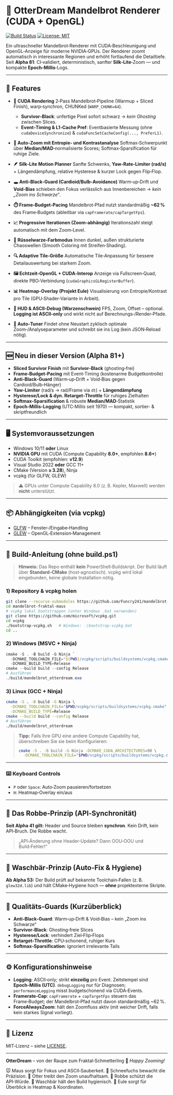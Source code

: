 <!-- Datei: README.md -->

<!-- 🐭 Maus-Kommentar: README für Alpha 81 – CI-validiert, Silk‑Lite Zoom integriert, Auto‑Tuner statt JSON‑Reload. Logs jetzt mit Epoch‑Millis, strikt einzeilig. Schneefuchs: „Nur was synchron ist, bleibt stabil.“ -->

# 🦦 OtterDream Mandelbrot Renderer (CUDA + OpenGL)

[![Build Status](https://github.com/Funcry241/mandelbrot-fraktal-maus/actions/workflows/ci.yml/badge.svg)](https://github.com/Funcry241/mandelbrot-fraktal-maus/actions/workflows/ci.yml)
[![License: MIT](https://img.shields.io/badge/License-MIT-yellow.svg)](LICENSE)

Ein ultraschneller Mandelbrot‑Renderer mit CUDA‑Beschleunigung und OpenGL‑Anzeige für moderne NVIDIA‑GPUs. Der Renderer zoomt automatisch in interessante Regionen und erhöht fortlaufend die Detailtiefe.
Seit **Alpha 81**: CI‑validiert, deterministisch, sanfter **Silk‑Lite**‑Zoom — und kompakte **Epoch‑Millis**‑Logs.

---

## 🧠 Features

* **🚀 CUDA Rendering**
  2‑Pass Mandelbrot‑Pipeline (Warmup + Sliced Finish), warp‑synchron, CHUNKed (`WARP_CHUNK=64`).

  * **Survivor‑Black**: unfertige Pixel sofort schwarz → *kein Ghosting* zwischen Slices.
  * **Event‑Timing & L1‑Cache Pref**: Eventbasierte Messung (ohne `cudaDeviceSynchronize`) & `cudaFuncSetCacheConfig(..., PreferL1)`.

* **🎯 Auto‑Zoom mit Entropie‑ und Kontrastanalyse**
  Softmax‑Schwerpunkt über **Median/MAD**‑normalisierte Scores; Softmax‑Sparsification für ruhige Ziele.

* **🪶 Silk‑Lite Motion Planner**
  Sanfte Schwenks, **Yaw‑Rate‑Limiter (rad/s)** + Längendämpfung, relative Hysterese & kurzer Lock gegen Flip‑Flop.

* **🕳️ Anti‑Black‑Guard (Cardioid/Bulb‑Avoidance)**
  Warm‑up‑Drift und **Void‑Bias** schieben den Fokus verlässlich aus Innenbereichen → *kein „Zoom ins Schwarze“*.

* **⏱️ Frame‑Budget‑Pacing**
  Mandelbrot‑Pfad nutzt standardmäßig **\~62 %** des Frame‑Budgets (ableitbar via `capFramerate/capTargetFps`).

* **📈 Progressive Iterationen (Zoom‑abhängig)**
  Iterationszahl steigt automatisch mit dem Zoom‑Level.

* **🎨 Rüsselwarze‑Farbmodus**
  Innen dunkel, außen strukturierte Chaoswellen (Smooth Coloring mit Streifen‑Shading).

* **🔍 Adaptive Tile‑Größe**
  Automatische Tile‑Anpassung für bessere Detailauswertung bei starkem Zoom.

* **🖼️ Echtzeit‑OpenGL + CUDA‑Interop**
  Anzeige via Fullscreen‑Quad, direkte PBO‑Verbindung (`cudaGraphicsGLRegisterBuffer`).

* **📊 Heatmap‑Overlay (Projekt Eule)**
  Visualisierung von Entropie/Kontrast pro Tile (GPU‑Shader‑Variante in Arbeit).

* **🧰 HUD & ASCII‑Debug (Warzenschwein)**
  FPS, Zoom, Offset – optional. **Logging ist ASCII‑only** und wirkt nicht auf Berechnungs‑/Render‑Pfade.

* **🤖 Auto‑Tuner**
  Findet ohne Neustart zyklisch optimale Zoom‑/Analyseparameter und schreibt sie ins Log (kein JSON‑Reload nötig).

---

## 🆕 Neu in dieser Version (Alpha 81+)

* **Sliced Survivor Finish** mit **Survivor‑Black** (ghosting‑frei)
* **Frame‑Budget‑Pacing** mit Event‑Timing (kostenarme Budgetkontrolle)
* **Anti‑Black‑Guard** (Warm‑up‑Drift + Void‑Bias gegen Cardioid/Bulb‑Hänger)
* **Yaw‑Limiter** (rad/s → rad/Frame via `dt`) + **Längendämpfung**
* **Hysterese/Lock & dyn. Retarget‑Throttle** für ruhiges Zielhalten
* **Softmax‑Sparsification** & robuste **Median/MAD**‑Statistik
* **Epoch‑Millis‑Logging** (UTC‑Millis seit 1970) — kompakt, sortier‑ & skriptfreundlich

---

## 🖥️ Systemvoraussetzungen

* Windows 10/11 **oder** Linux
* **NVIDIA GPU** mit CUDA (Compute Capability **8.0+**, empfohlen **8.6+**)
* CUDA Toolkit (empfohlen: **v12.9**)
* Visual Studio 2022 **oder** GCC 11+
* CMake (Version **≥ 3.28**), Ninja
* vcpkg (für GLFW, GLEW)

> ⚠️ GPUs unter Compute Capability 8.0 (z. B. Kepler, Maxwell) werden **nicht** unterstützt.

---

## 📦 Abhängigkeiten (via vcpkg)

* [GLFW](https://www.glfw.org/) – Fenster‑/Eingabe‑Handling
* [GLEW](http://glew.sourceforge.net/) – OpenGL‑Extension‑Management

---

## 🔧 Build‑Anleitung (ohne build.ps1)

> **Hinweis:** Das Repo enthält **kein** PowerShell‑Buildskript. Der Build läuft über **Standard‑CMake** (host‑agnostisch).
> vcpkg wird lokal eingebunden, keine globale Installation nötig.

### 1) Repository & vcpkg holen

```bash
git clone --recurse-submodules https://github.com/Funcry241/mandelbrot-fraktal-maus.git
cd mandelbrot-fraktal-maus
# vcpkg lokal bootstrappen (unter Windows .bat verwenden)
git clone https://github.com/microsoft/vcpkg.git
cd vcpkg
./bootstrap-vcpkg.sh   # Windows: .\bootstrap-vcpkg.bat
cd ..
```

### 2) Windows (MSVC + Ninja)

```powershell
cmake -S . -B build -G Ninja `
  -DCMAKE_TOOLCHAIN_FILE="${PWD}/vcpkg/scripts/buildsystems/vcpkg.cmake" `
  -DCMAKE_BUILD_TYPE=Release
cmake --build build --config Release
# Ausführen
./build/mandelbrot_otterdream.exe
```

### 3) Linux (GCC + Ninja)

```bash
cmake -S . -B build -G Ninja \
  -DCMAKE_TOOLCHAIN_FILE="$PWD/vcpkg/scripts/buildsystems/vcpkg.cmake" \
  -DCMAKE_BUILD_TYPE=Release
cmake --build build --config Release
# Ausführen
./build/mandelbrot_otterdream
```

> **Tipp:** Falls Ihre GPU eine andere Compute Capability hat, überschreiben Sie sie beim Konfigurieren:
>
> ```bash
> cmake -S . -B build -G Ninja -DCMAKE_CUDA_ARCHITECTURES=90 \
>   -DCMAKE_TOOLCHAIN_FILE="$PWD/vcpkg/scripts/buildsystems/vcpkg.cmake" -DCMAKE_BUILD_TYPE=Release
> ```

---

### ⌨️ Keyboard Controls

* `P` oder `Space`: Auto‑Zoom pausieren/fortsetzen
* `H`: Heatmap‑Overlay ein/aus

---

## 🌊 Das Robbe‑Prinzip (API‑Synchronität)

**Seit Alpha 41 gilt:** Header und Source bleiben **synchron**. Kein Drift, kein API‑Bruch. Die Robbe wacht.

> „API‑Änderung ohne Header‑Update? Dann OOU‑OOU und Build‑Fehler!“

---

## 🦝 Waschbär‑Prinzip (Auto‑Fix & Hygiene)

**Ab Alpha 53:** Der Build prüft auf bekannte Toolchain‑Fallen (z. B. `glew32d.lib`) und hält CMake‑Hygiene hoch — **ohne** projektexterne Skripte.

---

## 🔎 Qualitäts‑Guards (Kurzüberblick)

* **Anti‑Black‑Guard**: Warm‑up‑Drift & Void‑Bias – kein „Zoom ins Schwarze“
* **Survivor‑Black**: Ghosting‑freie Slices
* **Hysterese/Lock**: verhindert Ziel‑Flip‑Flops
* **Retarget‑Throttle**: CPU‑schonend, ruhiger Kurs
* **Softmax‑Sparsification**: ignoriert irrelevante Tails

---

## ⚙️ Konfigurationshinweise

* **Logging**: ASCII‑only; strikt **einzeilig** pro Event. Zeitstempel sind **Epoch‑Millis (UTC)**.
  `debugLogging` nur für Diagnosen; `performanceLogging` misst budgetschonend via CUDA‑Events.
* **Framerate‑Cap**: `capFramerate` + `capTargetFps` steuern das Frame‑Budget; der Mandelbrot‑Pfad nutzt davon standardmäßig \~62 %.
* **ForceAlwaysZoom**: hält den Zoomfluss aktiv (mit weicher Drift, falls kein starkes Signal vorliegt).

---

## 📄 Lizenz

MIT‑Lizenz – siehe [LICENSE](LICENSE).

---

**OtterDream** – von der Raupe zum Fraktal‑Schmetterling 🦋
*Happy Zooming!*

🐭 Maus sorgt für Fokus und ASCII‑Sauberkeit.
🦊 Schneefuchs bewacht die Präzision.
🦦 Otter treibt den Zoom unaufhaltsam.
🦭 Robbe schützt die API‑Würde.
🦝 Waschbär hält den Build hygienisch.
🦉 Eule sorgt für Überblick in Heatmap & Koordinaten.
